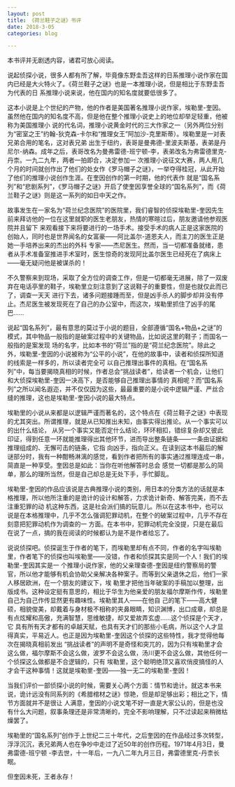 ```yaml
---
layout: post
title: 《荷兰鞋子之谜》书评
date: 2018-3-05
categories: blog

---
```


本书评并无剧透内容，诸君可放心阅读。

说起侦探小说，很多人都有所了解，毕竟像东野圭吾这样的日系推理小说作家在国内已经是大火特火了。《荷兰鞋子之谜》也是一本推理小说，但是相比于东野圭吾为代表的日
系推理小说来说，他在国内的知名度就要低很多了。

这本小说是上个世纪的产物，他的作者是美国著名推理小说作家，埃勒里-奎因。虽然他在国内的知名度不高，但是他在整个推理小说史上的地位却举足轻重，他被称为美国推理小
说的代名词，推理小说黄金时代的三大作家之一（另外两位分别为“密室之王”约翰-狄克森-卡尔和“推理女王”阿加沙-克里斯蒂）。埃勒里是一对表兄弟合用的笔名，这对表兄弟
出生于纽约，表哥是曼弗德-里波夫斯基，表弟是丹尼尔-纳森。成年之后，表哥改名为曼弗雷德-班宁顿-李，表弟改名为弗雷德里克-丹柰。一九二九年，两者一拍即合，决定参加一
次推理小说征文大赛，两人用几个月的时间就创作出了他们的处女作《罗马帽子之谜》，一举夺得桂冠，从此开始了他们的推理小说创作生涯。在奎因创作的第一时期，他的代表作
就是“国名系列”和“悲剧系列”，《罗马帽子之谜》开启了使奎因享誉全球的“国名系列”，而《荷兰鞋子之谜》则是这一系列的如日中天之作。

故事发生在一家名为“荷兰纪念医院”的医院里，我们睿智的侦探埃勒里-奎因先生前来拜访他的一位在这里就职的医生老朋友，热情的寒暄过后，朋友邀请他参观医院并且留下
来观看接下来将要进行的一场手术。接受手术的病人正是这家医院的创始人，同时也是世界闻名的女富豪——阿比盖尔-道恩夫人，而主刀的医生正是她一手培养出来的杰出的外科
专家——杰尼医生。然而，当一切都准备就绪，患者从手术准备室推进手术室时，医生惊奇的发现阿比盖尔医生已经死在了病床上——毫无疑问他是被谋杀的！

不久警察来到现场，采取了全方位的调查工作，但是一切都毫无进展，除了一双废弃在电话亭里的鞋子，埃勒里立刻注意到了这说鞋子的重要性，但是也就仅此而已了，调查一天天
进行下去，诸多问题接踵而至，但是凶手杀人的脚步却并没有停止。杰尼医生被发现死在了自己的办公室中，而这次，埃勒里抓住了凶手的尾巴……

说起“国名系列”，最有意思的莫过于小说的题目，全部遵循“国名+物品+之谜”的模式，其中物品一般指的是破案过程中的关键物品，比如说这里的鞋子；而国名一般指的是案发现
场的名字，比如本书的“荷兰”指的是“荷兰纪念医院”。除此之外，埃勒里-奎因的小说被称为“公平的小说”，在他的故事中，读者和侦探所知道的线索是一样多的，所以读者完全可
以自己推理出事件的真相。在“国名系列”中，每当要揭晓真相的时候，作者总会“挑战读者”，给读者一个机会，让他们和大侦探埃勒里-奎因一决高下，是否能够自己推理出事情的
真相呢？而“国名系列”之所以闻名遐迩，并不仅仅因为这些，最最重要的是小说中逻辑严谨、严丝合缝的推理，这也是埃勒里-奎因小说的最大特点。

埃勒里的小说从来都是以逻辑严谨而著名的，这个特点在《荷兰鞋子之谜》中表现的尤其突出。所谓推理，就是从已知推出未知，由事实得出推论。从一个事实可以的出什么结论，
从另一个事实又能否定什么结论，环环相扣，错综复杂却又彼此印证，得到任意一环就能推理得出其他环节，进而导出整条链条——一条由证据和推理组成的、无懈可击的链条，它指
向凶手，指向正义。在读到这本书最后的解谜部分时，我有一种酣畅淋漓的感觉，看到作者把所有的事实通过推理连成一串，简直是一种享受。奎因总是如此：当你在听他解答时总会
感觉一切都是那么的简单，那么的理所当然，但是自己却总是无处下手，手忙脚乱。

埃勒里-奎因的作品应该说是古典推理小说的类别，用日本的分类方法的话就是本格推理，所以他所注重的是诡计的设计和解答，力求诡计新奇、解答完美，而不去注重犯罪的动
机这种东西，这是社会派们搞的玩意儿。所以在这本书中，也可以说是在本格推理中，几乎不怎么强调犯罪动机，在整个的破案过程中，几乎不存在刻意把犯罪动机作为调查的一
方面。在本书中，犯罪动机完全没提，只是在最后在说了一点，搞的我在阅读的时候都认为是不是作者给忘了。

说说侦探吧。侦探诞生于作者的笔下，而埃勒里却有点不同，作者的名字叫埃勒里，作者笔下的侦探也叫埃勒里——没错，作者和侦探其实是同一个人！我们的埃勒里-奎因其实是一
个推理小说作家，他的父亲理查德-奎因是纽约警察局的警官，所以他才能够有机会协助父亲解决各种案子。而等到父亲退休之后，他们一家人移居欧洲，在一个朋友的建议下，埃
勒里才把他当年破案的手稿加以整理，出版成书。这种设定挺有意思的，相比于华生为他亲爱的朋友福尔摩斯作传，埃勒里自己为自己作传显然更有趣味性。埃勒里其人——在他自
己的笔下——高大健硕，相貌俊美，却戴着与身材极不相称的夹鼻眼睛，知识渊博，出口成章，却总是有点炫耀和高傲，充满智慧，思维敏捷，却又爱故弄玄虚……这个侦探是个天才，它
具有所有天才都有的卓越天赋，也具有天才们的那些小毛病，所以这个人才显得真实，平易近人。也正是因为埃勒里-奎因这个侦探的这些特性，我才觉得他每次在揭晓真相前发出
“挑战读者”的声明不是奇怪和突兀的，因为只有埃勒里才会这么做，福尔摩斯不会这么做，波罗不会这么做，汤川更不会这么做，其他任何一个侦探这么做都是不合逻辑的，只有
埃勒里，这个聪明绝顶又喜欢俏皮搞怪的人才会干这种事情！这就是埃勒里-奎因——独一无二的埃勒里-奎因！

当我们评价一部侦探小说的时候，需要关心两个方面：情节和诡计。就这本书来说，诡计远没有同系列的《希腊棺材之谜》惊艳，但是却足够出彩；相比之下，情节方面就并不是很让
人满意，奎因的小说文笔不好一直是大家公认的，但是也没有什么大问题，叙事条理还是非常清晰的，完全不影响理解，只不过读起来稍微枯燥罢了。

埃勒里的“国名系列”创作于上世纪二三十年代，之后奎因的在作品经过多次转型，浮浮沉沉，表兄弟两人也在争吵中走过了近50年的创作历程。1971年4月3日，曼弗雷德-班宁顿
-李去世，十一年后，一九八二年九月三日，弗雷德里克-丹柰长眠。

但奎因未死，王者永存！
